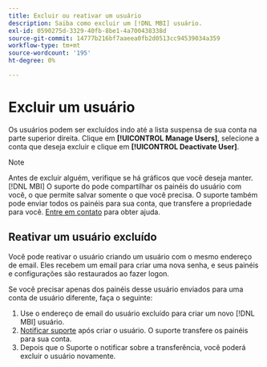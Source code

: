 ```yaml
---
title: Excluir ou reativar um usuário
description: Saiba como excluir um [!DNL MBI] usuário.
exl-id: 0590275d-3329-40fb-8be1-4a700438338d
source-git-commit: 14777b216bf7aaeea0fb2d0513cc94539034a359
workflow-type: tm+mt
source-wordcount: '195'
ht-degree: 0%

---
```


# Excluir um usuário

Os usuários podem ser excluídos indo até a lista suspensa de sua conta na parte superior direita. Clique em **[!UICONTROL Manage Users]**, selecione a conta que deseja excluir e clique em **[!UICONTROL Deactivate User]**.

>[!NOTE]
>
>Antes de excluir alguém, verifique se há gráficos que você deseja manter. [!DNL MBI] O suporte do pode compartilhar os painéis do usuário com você, o que permite salvar somente o que você precisa. O suporte também pode enviar todos os painéis para sua conta, que transfere a propriedade para você. [Entre em contato](../../guide-overview.md) para obter ajuda.

## Reativar um usuário excluído

Você pode reativar o usuário criando um usuário com o mesmo endereço de email. Eles recebem um email para criar uma nova senha, e seus painéis e configurações são restaurados ao fazer logon.

Se você precisar apenas dos painéis desse usuário enviados para uma conta de usuário diferente, faça o seguinte:

1. Use o endereço de email do usuário excluído para criar um novo [!DNL MBI] usuário.
1. [Notificar suporte](https://experienceleague.adobe.com/docs/commerce-knowledge-base/kb/troubleshooting/miscellaneous/mbi-service-policies.html?lang=en) após criar o usuário. O suporte transfere os painéis para sua conta.
1. Depois que o Suporte o notificar sobre a transferência, você poderá excluir o usuário novamente.
